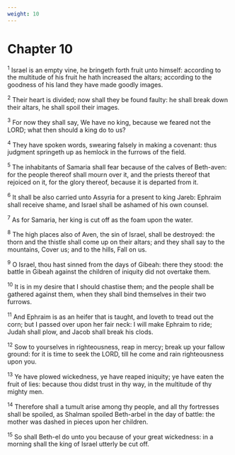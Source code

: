 ```yaml
---
weight: 10
---
```


# Chapter 10

<sup>1</sup> Israel is an empty vine, he bringeth forth fruit unto himself: according to the multitude of his fruit he hath increased the altars; according to the goodness of his land they have made goodly images. 

<sup>2</sup> Their heart is divided; now shall they be found faulty: he shall break down their altars, he shall spoil their images. 

<sup>3</sup> For now they shall say, We have no king, because we feared not the LORD; what then should a king do to us? 

<sup>4</sup> They have spoken words, swearing falsely in making a covenant: thus judgment springeth up as hemlock in the furrows of the field. 

<sup>5</sup> The inhabitants of Samaria shall fear because of the calves of Beth-aven: for the people thereof shall mourn over it, and the priests thereof that rejoiced on it, for the glory thereof, because it is departed from it. 

<sup>6</sup> It shall be also carried unto Assyria for a present to king Jareb: Ephraim shall receive shame, and Israel shall be ashamed of his own counsel. 

<sup>7</sup> As for Samaria, her king is cut off as the foam upon the water. 

<sup>8</sup> The high places also of Aven, the sin of Israel, shall be destroyed: the thorn and the thistle shall come up on their altars; and they shall say to the mountains, Cover us; and to the hills, Fall on us. 

<sup>9</sup> O Israel, thou hast sinned from the days of Gibeah: there they stood: the battle in Gibeah against the children of iniquity did not overtake them. 

<sup>10</sup> It is in my desire that I should chastise them; and the people shall be gathered against them, when they shall bind themselves in their two furrows. 

<sup>11</sup> And Ephraim is as an heifer that is taught, and loveth to tread out the corn; but I passed over upon her fair neck: I will make Ephraim to ride; Judah shall plow, and Jacob shall break his clods. 

<sup>12</sup> Sow to yourselves in righteousness, reap in mercy; break up your fallow ground: for it is time to seek the LORD, till he come and rain righteousness upon you. 

<sup>13</sup> Ye have plowed wickedness, ye have reaped iniquity; ye have eaten the fruit of lies: because thou didst trust in thy way, in the multitude of thy mighty men. 

<sup>14</sup> Therefore shall a tumult arise among thy people, and all thy fortresses shall be spoiled, as Shalman spoiled Beth-arbel in the day of battle: the mother was dashed in pieces upon her children. 

<sup>15</sup> So shall Beth-el do unto you because of your great wickedness: in a morning shall the king of Israel utterly be cut off. 


